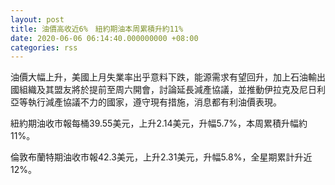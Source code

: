 ```yaml
---
layout: post
title: 油價高收近6%　紐約期油本周累積升約11%
date: 2020-06-06 06:14:40.000000000 +08:00
categories: rss
---
```


油價大幅上升，美國上月失業率出乎意料下跌，能源需求有望回升，加上石油輸出國組織及其盟友將於提前至周六開會，討論延長減產協議，並推動伊拉克及尼日利亞等執行減產協議不力的國家，遵守現有措施，消息都有利油價表現。

紐約期油收市報每桶39.55美元，上升2.14美元，升幅5.7%，本周累積升幅約11%。

倫敦布蘭特期油收市報42.3美元，上升2.31美元，升幅5.8%，全星期累計升近12%。
